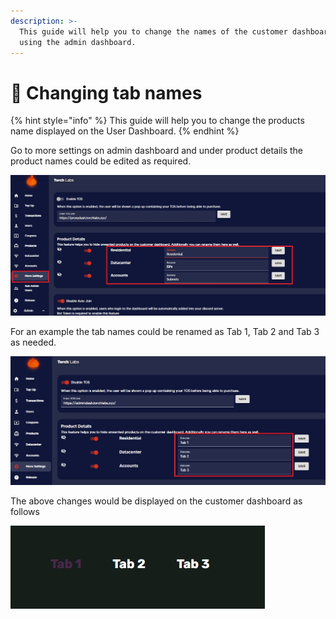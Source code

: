 ```yaml
---
description: >-
  This guide will help you to change the names of the customer dashboard tabs by
  using the admin dashboard.
---
```


# 📑 Changing tab names

{% hint style="info" %}
This guide will help you to change the products name displayed on the User Dashboard.
{% endhint %}

Go to more settings on admin dashboard and under product details the product names could be edited as required.&#x20;

![](<../.gitbook/assets/1 (2).jpg>)

For an example the tab names could be renamed as Tab 1, Tab 2 and Tab 3 as needed.

![](../.gitbook/assets/4.jpg)

The above changes would be displayed on the customer dashboard as follows

![](<../.gitbook/assets/5 (1).jpg>)
